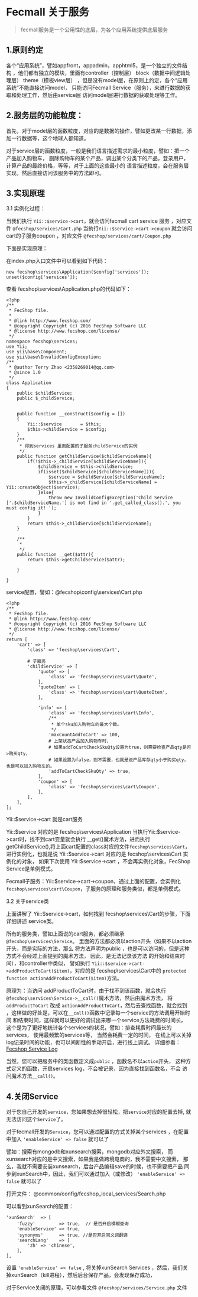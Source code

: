 Fecmall 关于服务
=================

> fecmall服务是一个公用性的底层，为各个应用系统提供底层服务

1.原则约定
----------

各个“应用系统”，譬如appfront，appadmin，apphtml5，是一个独立的文件结构
，他们都有独立的模块，里面有controller（控制层） block（数据中间逻辑处理层） theme（模板view层）
，但是没有model层，在原则上约定，各个“应用系统”不能直接访问model，
只能访问Fecmall Service（服务），来进行数据的获取和处理工作，然后由service层
访问model层进行数据的获取处理等工作。


2.服务层的功能粒度：
------------------

首先，对于model层的函数粒度，对应的是数据的操作，譬如更改某一行数据，添加一行数据等，这个地球人都知道。

对于service层的函数粒度，一般是我们语言描述需求的最小粒度，譬如：把一个产品加入购物车，
删除购物车的某个产品，调出某个分类下的产品，登录用户，计算产品的最终价格，等等，对于上面的这些最小的
语言描述粒度，会在服务层实现，然后直接访问该服务中的方法即可。

3.实现原理
---------

3.1 实例化过程：

当我们执行 `Yii::$service->cart`，就会访问fecmall cart service 服务
，对应文件 `@fecshop/services/Cart.php`
当执行`Yii::$service->cart->coupon` 就会访问 cart的子服务coupon
，对应文件 `@fecshop/services/cart/Coupon.php`

下面是实现原理：

在index.php入口文件中可以看到如下代码：

```
new fecshop\services\Application($config['services']);
unset($config['services']);
```

查看 fecshop\services\Application.php的代码如下：

```
<?php
/**
 * FecShop file.
 *
 * @link http://www.fecshop.com/
 * @copyright Copyright (c) 2016 FecShop Software LLC
 * @license http://www.fecshop.com/license/
 */
namespace fecshop\services;
use Yii;
use yii\base\Component;
use yii\base\InvalidConfigException;
/**
 * @author Terry Zhao <2358269014@qq.com>
 * @since 1.0
 */
class Application
{
	public $childService;
	public $_childService;
	
	
	public function __construct($config = [])
    {
        Yii::$service 		= $this;
        $this->childService = $config;
    }
	/**
	 * 得到services 里面配置的子服务childService的实例
	 */
	public function getChildService($childServiceName){
		if(!$this->_childService[$childServiceName]){
			$childService = $this->childService;
			if(isset($childService[$childServiceName])){
				$service = $childService[$childServiceName];
				$this->_childService[$childServiceName] = Yii::createObject($service);
			}else{
				throw new InvalidConfigException('Child Service ['.$childServiceName.'] is not find in '.get_called_class().', you must config it! ');
			}
		}
		return $this->_childService[$childServiceName];
	}
	
	/**
	 * 
	 */
	public function __get($attr){
		return $this->getChildService($attr);
		
	}
	
}
```


service配置，譬如：@fecshop\config\services\Cart.php

```
<?php
/**
 * FecShop file.
 * @link http://www.fecshop.com/
 * @copyright Copyright (c) 2016 FecShop Software LLC
 * @license http://www.fecshop.com/license/
 */
return [
	'cart' => [
		'class' => 'fecshop\services\Cart',
		
		# 子服务
		'childService' => [
			'quote' => [
				'class' => 'fecshop\services\cart\Quote',
			],
			'quoteItem' => [
				'class' => 'fecshop\services\cart\QuoteItem',
			],
			
			'info' => [
				'class' => 'fecshop\services\cart\Info',
				/**
				 * 单个sku加入购物车的最大个数。
				 */
				'maxCountAddToCart' => 100,
				# 上架状态产品加入购物车时，
				# 如果addToCartCheckSkuQty设置为true，则需要检查产品qty是否>购买qty，
				# 如果设置为false，则不需要，也就是说产品库存qty小于购买qty，也是可以加入购物车的。
				'addToCartCheckSkuQty' => true,
			],
			'coupon' => [
				'class' => 'fecshop\services\cart\Coupon',
			],
		],
	],
];
```

Yii::$service->cart 就是cart服务

Yii::$service 对应的是 fecshop\services\Application
当执行Yii::$service->cart时，找不到cart变量就会执行 __get()魔术方法，进而执行
getChildService(),将上面cart配置的class对应的文件`fecshop\services\Cart`，
进行实例化，也就是说 Yii::$service->cart 对应的是 fecshop\services\Cart 实例化的对象，
如果下次使用 Yii::$service->cart ，不会再实例化对象，FecShop Service是单例模式。

Fecmall子服务：Yii::$service->cart->coupon，通过上面的配置，会实例化
`fecshop\services\cart\Coupon`，子服务的原理和服务类似，都是单例模式。

3.2 关于service类

上面讲解了
Yii::$service->cart，如何找到 fecshop\services\Cart的步骤，下面详细讲述
service类。

所有的服务类，譬如上面说的cart服务，都必须继承
`@fecshop\services\Service`。
里面的方法都必须以action开头（如果不以action开头，而是实际的方法，那么
将方法声明为public ，也是可以访问的，但是这种方式不会经过上面提到的魔术方法，
因此，是无法记录该方法
的开始和结束时间），和controller中类似，
譬如执行  `Yii::$service->cart->addProductToCart($item)`，对应的是
fecshop\services\Cart中的 `protected function actionAddProductToCart($item)`方法。

原理为：当访问 addProductToCart时，由于找不到该函数，就会执行
`@fecshop\services\Service->__call()`魔术方法，然后由魔术方法，
将 `addProductToCart` 改成  `actionAddProductToCart`，然后去查找函数，就会找到
，这样做的好处是，可以在`__call()`函数中记录每一个service的方法调用开始时间
和结束时间，这样就可以更好的调试出来哪一个service方法耗费的时间长，
这个是为了更好地统计各个services的状况，譬如：排查耗费时间最长的services，
使用最频繁的services等，
当然会耗费一定的时间，
在线上可以关掉log记录时间的功能，也可以间断性的手动开启，进行线上调试。
详细参看：[Fecshop Service Log](fecshop-service-log.md)

当然，您可以把服务中的类函数定义成`public` ，函数名不以`action`开头，
这种方式定义的函数，开启services log，不会被记录，因为直接找到函数名，不会
访问魔术方法`__call()`。



4.关闭Service
---------

对于您自己开发的`service`，您如果想去掉很轻松，把`service`对应的配置去掉,
就无法访问这个`Service`了。

对于fecmall开发的`Service`，您可以通过配置的方式关掉某个services
，在配置中加入 `'enableService' => false`  就可以了


譬如：搜索有mongodb和xunsearch搜索，mongodb对应外文搜索，
而xunsearch对应的是中文搜索，如果我是做跨境电商的，我不需要中文搜索，
那么，我就不需要安装xunsearch，后台产品编辑save的时候，也不需要把产品
同步到xunSearch中，因此，我们可以通过加入（或修改） `'enableService' => false`
就可以了

打开文件： @common/config/fecshop_local_services/Search.php

可以看到xunSearch的配置：

```
'xunSearch'  => [
    'fuzzy'         => true,  // 是否开启模糊查询
    'enableService' => true,
    'synonyms'      => true, //是否开启同义词翻译
    'searchLang'    => [
        'zh' => 'chinese',
    ],
],
```

设置 `'enableService' => false` , 将关掉xunSearch Services
，然后，我们关掉xunSearch（kill进程），然后后台保存产品，会发现保存成功，


对于Service关闭的原理，可以参看文件 `@fecshop/services/Service.php` 文件











